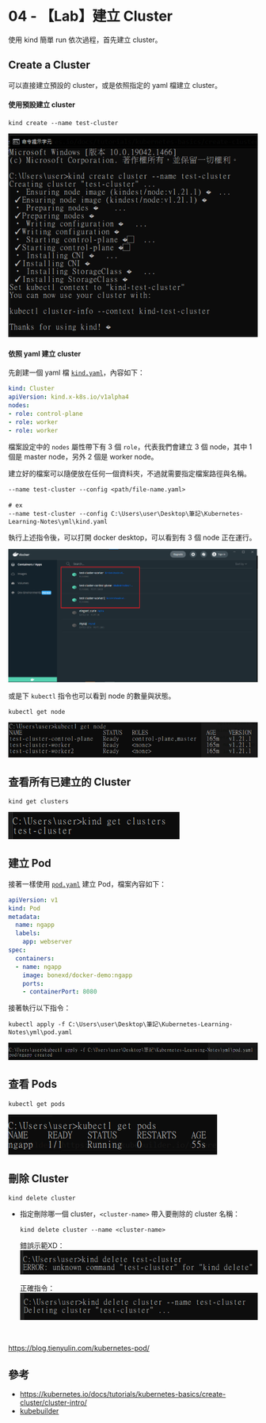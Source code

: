 # 04 - 【Lab】建立 Cluster
使用 kind 簡單 run 依次過程，首先建立 cluster。

## Create a Cluster
可以直接建立預設的 cluster，或是依照指定的 yaml 檔建立 cluster。

#### 使用預設建立 cluster
```docker
kind create --name test-cluster
```
![](/images/4-1.png)

#### 依照 yaml 建立 cluster
先創建一個 yaml 檔 [`kind.yaml`]()，內容如下：
```yml
kind: Cluster
apiVersion: kind.x-k8s.io/v1alpha4
nodes:
- role: control-plane
- role: worker
- role: worker
```
檔案設定中的 `nodes` 屬性帶下有 3 個 `role`，代表我們會建立 3 個 node，其中 1 個是 master node，另外 2 個是 worker node。


建立好的檔案可以隨便放在任何一個資料夾，不過就需要指定檔案路徑與名稱。
```docker
--name test-cluster --config <path/file-name.yaml>

# ex
--name test-cluster --config C:\Users\user\Desktop\筆記\Kubernetes-Learning-Notes\yml\kind.yaml
```

執行上述指令後，可以打開 docker desktop，可以看到有 3 個 node 正在運行。

![](/images/4-5.png)
<br/>

或是下 `kubectl` 指令也可以看到 node 的數量與狀態。
```docker
kubectl get node
```

![](/images/4-8.png)

## 查看所有已建立的 Cluster
```docker
kind get clusters
```
![](/images/4-2.png)
<br/>

## 建立 Pod
接著一樣使用 [`pod.yaml`]() 建立 Pod，檔案內容如下：
```yml
apiVersion: v1
kind: Pod
metadata:
  name: ngapp
  labels:
    app: webserver
spec:
  containers:
  - name: ngapp
    image: bonexd/docker-demo:ngapp
    ports:
    - containerPort: 8080
```

接著執行以下指令：
```docker
kubectl apply -f C:\Users\user\Desktop\筆記\Kubernetes-Learning-Notes\yml\pod.yaml
```
![](/images/4-6.png)
<br/>

## 查看 Pods

```docker
kubectl get pods
```
![](/images/4-7.png)
<br/>

## 刪除 Cluster
```docker
kind delete cluster
```

* 指定刪除哪一個 cluster，`<cluster-name>` 帶入要刪除的 cluster 名稱：
  ```docker
  kind delete cluster --name <cluster-name>
  ```
  錯誤示範XD：
  ![](/images/4-3.png)
  
  正確指令：
  ![](/images/4-4.png)
<br/>

https://blog.tienyulin.com/kubernetes-pod/

## 參考
* https://kubernetes.io/docs/tutorials/kubernetes-basics/create-cluster/cluster-intro/
* [kubebuilder](https://book.kubebuilder.io/reference/kind.html)